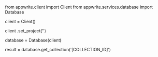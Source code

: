 from appwrite.client import Client
from appwrite.services.database import Database

client = Client()

client
    .set_project('')

database = Database(client)

result = database.get_collection('[COLLECTION_ID]')
